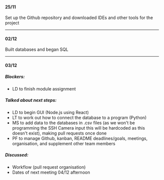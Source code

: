 #### 25/11
Set up the Github repository and downloaded IDEs and other tools for the project

---

#### 02/12
Built databases and began SQL

---
#### 03/12
##### Blockers:
- LD to finish module assignment
  
##### Talked about next steps:
- LD to begin GUI (Node.js using React)
- LT to work out how to connect the database to a program (Python)
- MS to add data to the databases in .csv files (as we won't be programming the SSH Camera input this will be hardcoded as this doesn't exist), making pull requests once done
- PF to manage Github, kanban, README deadlines/goals, meetings, organisation, and supplement other team members

##### Discussed:
- Workflow (pull request organisation)
- Dates of next meeting 04/12 afternoon
